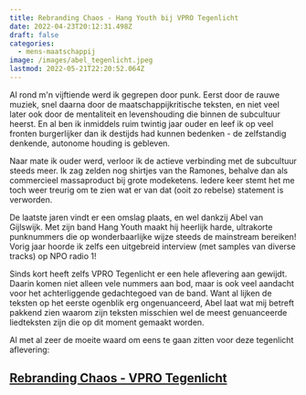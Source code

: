 ```yaml
---
title: Rebranding Chaos - Hang Youth bij VPRO Tegenlicht
date: 2022-04-23T20:12:31.498Z
draft: false
categories:
  - mens-maatschappij
image: /images/abel_tegenlicht.jpeg
lastmod: 2022-05-21T22:20:52.064Z
---
```

Al rond m'n vijftiende werd ik gegrepen door punk. Eerst door de rauwe muziek, snel daarna door de maatschappijkritische teksten, en niet veel later ook door de mentaliteit en levenshouding die binnen de subcultuur heerst. En al ben ik inmiddels ruim twintig jaar ouder en leef ik op veel fronten burgerlijker dan ik destijds had kunnen bedenken - de zelfstandig denkende, autonome houding is gebleven. 

Naar mate ik ouder werd, verloor ik de actieve verbinding met de subcultuur steeds meer.  Ik zag zelden nog shirtjes van the Ramones, behalve dan als commercieel massaproduct bij grote modeketens. Iedere keer stemt het me toch weer treurig om te zien wat er van dat (ooit zo rebelse) statement is verworden. 

De laatste jaren vindt er een omslag plaats, en wel dankzij Abel van Gijlswijk. Met zijn band Hang Youth maakt hij heerlijk harde, ultrakorte punknummers die op wonderbaarlijke wijze steeds de mainstream bereiken! Vorig jaar hoorde ik zelfs een uitgebreid interview (met samples van diverse tracks) op NPO radio 1!

Sinds kort heeft zelfs VPRO Tegenlicht er een hele aflevering aan gewijdt. Daarin komen niet alleen vele nummers aan bod, maar is ook veel aandacht voor het achterliggende gedachtegoed van de band. Want al lijken de teksten op het eerste ogenblik erg ongenuanceerd, Abel laat wat mij betreft pakkend zien waarom zijn teksten misschien wel de meest genuanceerde liedteksten zijn die op dit moment gemaakt worden. 

Al met al zeer de moeite waard om eens te gaan zitten voor deze tegenlicht aflevering: 

## [Rebranding Chaos - VPRO Tegenlicht](https://www.npostart.nl/VPWON_1335239)
